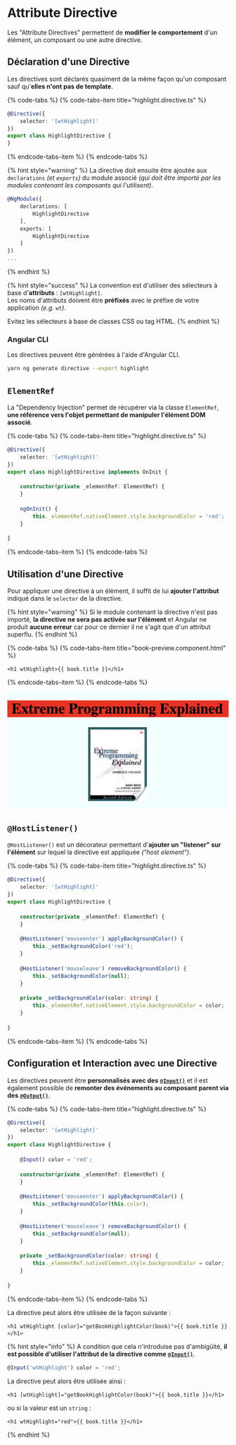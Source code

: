 # Attribute Directive

Les "Attribute Directives" permettent de **modifier le comportement** d'un élément, un composant ou une autre directive.

## Déclaration d'une Directive

Les directives sont déclarés quasiment de la même façon qu'un composant sauf qu'**elles n'ont pas de template**.

{% code-tabs %}
{% code-tabs-item title="highlight.directive.ts" %}
```typescript
@Directive({
    selector: '[wtHighlight]'
})
export class HighlightDirective {
}
```
{% endcode-tabs-item %}
{% endcode-tabs %}

{% hint style="warning" %}
La directive doit ensuite être ajoutée aux `declarations` _\(et `exports`\)_ du module associé _\(qui doit être importé par les modules contenant les composants qui l'utilisent\)_.

```typescript
@NgModule({
    declarations: [
        HighlightDirective
    ],
    exports: [
        HighlightDirective
    ]
})
...
```
{% endhint %}

{% hint style="success" %}
La convention est d'utiliser des sélecteurs à base d'**attributs** : `[wtHighlight]`.  
Les noms d'attributs doivent être **préfixés** avec le préfixe de votre application _\(e.g. `wt`\)_.

Evitez les sélecteurs à base de classes CSS ou tag HTML.
{% endhint %}

### Angular CLI

Les directives peuvent être générées à l'aide d'Angular CLI.

```bash
yarn ng generate directive --export highlight
```

## `ElementRef`

La "Dependency Injection" permet de récupérer via la classe `ElementRef`, **une référence vers l'objet permettant de manipuler l'élément DOM associé**.

{% code-tabs %}
{% code-tabs-item title="highlight.directive.ts" %}
```typescript
@Directive({
    selector: '[wtHighlight]'
})
export class HighlightDirective implements OnInit {

    constructor(private _elementRef: ElementRef) {
    }

    ngOnInit() {
        this._elementRef.nativeElement.style.backgroundColor = 'red';
    }

}
```
{% endcode-tabs-item %}
{% endcode-tabs %}

## Utilisation d'une Directive

Pour appliquer une directive à un élément, il suffit de lui **ajouter l'attribut** indiqué dans le `selector` de la directive.

{% hint style="warning" %}
Si le module contenant la directive n'est pas importé, **la directive ne sera pas activée sur l'élément** et Angular ne produit **aucune erreur** car pour ce dernier il ne s'agit que d'un attribut superflu.
{% endhint %}

{% code-tabs %}
{% code-tabs-item title="book-preview.component.html" %}
```markup
<h1 wtHighlight>{{ book.title }}</h1>
```
{% endcode-tabs-item %}
{% endcode-tabs %}

![Angular Attribute Directive](../../.gitbook/assets/angular-highlight-directive.png)

## `@HostListener()`

`@HostListener()` est un décorateur permettant d'**ajouter un "listener" sur l'élément** sur lequel la directive est appliquée _\("host element"\)_.

{% code-tabs %}
{% code-tabs-item title="highlight.directive.ts" %}
```typescript
@Directive({
    selector: '[wtHighlight]'
})
export class HighlightDirective {

    constructor(private _elementRef: ElementRef) {
    }

    @HostListener('mouseenter') applyBackgroundColor() {
        this._setBackgroundColor('red');
    }

    @HostListener('mouseleave') removeBackgroundColor() {
        this._setBackgroundColor(null);
    }

    private _setBackgroundColor(color: string) {
        this._elementRef.nativeElement.style.backgroundColor = color;
    }

}
```
{% endcode-tabs-item %}
{% endcode-tabs %}

## Configuration et Interaction avec une Directive

Les directives peuvent être **personnalisés avec des** [**`@Input()`**](../interaction-entre-composants/input.md) et il est également possible de **remonter des événements au composant parent via des** [**`@Output()`**](../interaction-entre-composants/output.md).

{% code-tabs %}
{% code-tabs-item title="highlight.directive.ts" %}
```typescript
@Directive({
    selector: '[wtHighlight]'
})
export class HighlightDirective {

    @Input() color = 'red';

    constructor(private _elementRef: ElementRef) {
    }

    @HostListener('mouseenter') applyBackgroundColor() {
        this._setBackgroundColor(this.color);
    }

    @HostListener('mouseleave') removeBackgroundColor() {
        this._setBackgroundColor(null);
    }

    private _setBackgroundColor(color: string) {
        this._elementRef.nativeElement.style.backgroundColor = color;
    }

}
```
{% endcode-tabs-item %}
{% endcode-tabs %}

La directive peut alors être utilisée de la façon suivante :

```markup
<h1 wtHighlight [color]="getBookHighlightColor(book)">{{ book.title }}</h1>
```

{% hint style="info" %}
A condition que cela n'introduise pas d'ambigüité, **il est possible d'utiliser l'attribut de la directive comme** [**`@Input()`**](../interaction-entre-composants/input.md).

```typescript
@Input('wtHighlight') color = 'red';
```

La directive peut alors être utilisée ainsi :

```markup
<h1 [wtHighlight]="getBookHighlightColor(book)">{{ book.title }}</h1>
```

ou si la valeur est un `string` :

```markup
<h1 wtHighlight="red">{{ book.title }}</h1>
```
{% endhint %}



